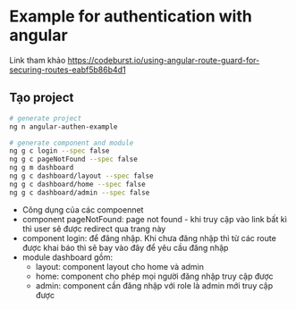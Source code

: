 # Example for authentication with angular
Link tham khảo
https://codeburst.io/using-angular-route-guard-for-securing-routes-eabf5b86b4d1

## Tạo project
``` bash
# generate project
ng n angular-authen-example

# generate component and module
ng g c login --spec false
ng g c pageNotFound --spec false
ng g m dashboard 
ng g c dashboard/layout --spec false
ng g c dashboard/home --spec false 
ng g c dashboard/admin --spec false
```
- Công dụng của các compoennet
- component pageNotFound: page not found - khi truy cập vào link bất kì thì user sẽ được redirect qua trang này
- component login: để đăng nhập. Khi chưa đăng nhập thì từ các route được khai báo thì sẽ bay vào đây để yêu cầu đăng nhập
- module dashboard gồm:
    - layout: component layout cho home và admin
    - home: component cho phép mọi người đăng nhập truy cập được
    - admin: component cần đăng nhập với role là admin mới truy cập được
